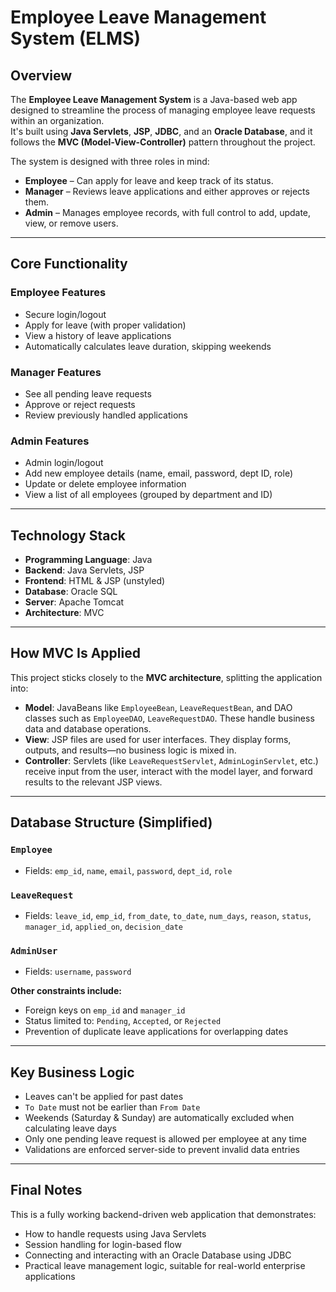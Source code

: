 #  Employee Leave Management System (ELMS)

## Overview

The **Employee Leave Management System** is a Java-based web app designed to streamline the process of managing employee leave requests within an organization.  
It's built using **Java Servlets**, **JSP**, **JDBC**, and an **Oracle Database**, and it follows the **MVC (Model-View-Controller)** pattern throughout the project.

The system is designed with three roles in mind:

- **Employee** – Can apply for leave and keep track of its status.  
- **Manager** – Reviews leave applications and either approves or rejects them.  
- **Admin** – Manages employee records, with full control to add, update, view, or remove users.

---------

##  Core Functionality

### Employee Features

- Secure login/logout  
- Apply for leave (with proper validation)  
- View a history of leave applications  
- Automatically calculates leave duration, skipping weekends  

###  Manager Features

- See all pending leave requests  
- Approve or reject requests  
- Review previously handled applications  

### Admin Features

- Admin login/logout  
- Add new employee details (name, email, password, dept ID, role)  
- Update or delete employee information  
- View a list of all employees (grouped by department and ID)

---------

##  Technology Stack

- **Programming Language**: Java  
- **Backend**: Java Servlets, JSP  
- **Frontend**: HTML & JSP (unstyled)  
- **Database**: Oracle SQL  
- **Server**: Apache Tomcat  
- **Architecture**: MVC

----------

## How MVC Is Applied

This project sticks closely to the **MVC architecture**, splitting the application into:

- **Model**: JavaBeans like `EmployeeBean`, `LeaveRequestBean`, and DAO classes such as `EmployeeDAO`, `LeaveRequestDAO`. These handle business data and database operations.  
- **View**: JSP files are used for user interfaces. They display forms, outputs, and results—no business logic is mixed in.  
- **Controller**: Servlets (like `LeaveRequestServlet`, `AdminLoginServlet`, etc.) receive input from the user, interact with the model layer, and forward results to the relevant JSP views.

----------

##  Database Structure (Simplified)

### `Employee`
- Fields: `emp_id`, `name`, `email`, `password`, `dept_id`, `role`

### `LeaveRequest`
- Fields: `leave_id`, `emp_id`, `from_date`, `to_date`, `num_days`, `reason`, `status`, `manager_id`, `applied_on`, `decision_date`

### `AdminUser`
- Fields: `username`, `password`

**Other constraints include:**
- Foreign keys on `emp_id` and `manager_id`  
- Status limited to: `Pending`, `Accepted`, or `Rejected`  
- Prevention of duplicate leave applications for overlapping dates

---

##  Key Business Logic

- Leaves can't be applied for past dates  
- `To Date` must not be earlier than `From Date`  
- Weekends (Saturday & Sunday) are automatically excluded when calculating leave days  
- Only one pending leave request is allowed per employee at any time  
- Validations are enforced server-side to prevent invalid data entries

---

## Final Notes

This is a fully working backend-driven web application that demonstrates:

- How to handle requests using Java Servlets  
- Session handling for login-based flow  
- Connecting and interacting with an Oracle Database using JDBC  
- Practical leave management logic, suitable for real-world enterprise applications
